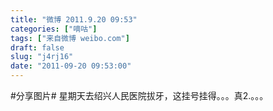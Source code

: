 ```yaml
---
title: "微博 2011.9.20 09:53"
categories: ["嘀咕"]
tags: ["来自微博 weibo.com"]
draft: false
slug: "j4rj16"
date: "2011-09-20 09:53:00"
---
```


<p>#分享图片# 星期天去绍兴人民医院拔牙，这挂号挂得。。。真2.。。。 ​​​​</p>
